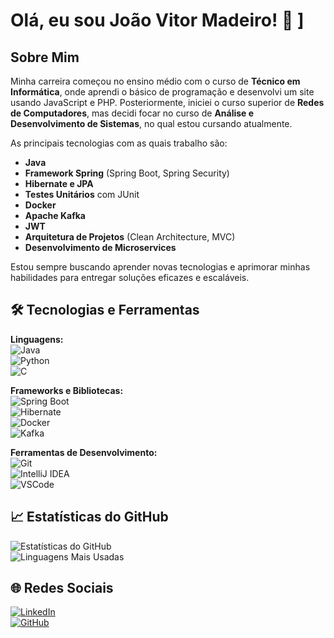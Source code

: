 # Olá, eu sou João Vitor Madeiro! 👋  ]

## Sobre Mim  

Minha carreira começou no ensino médio com o curso de **Técnico em Informática**, onde aprendi o básico de programação e desenvolvi um site usando JavaScript e PHP. Posteriormente, iniciei o curso superior de **Redes de Computadores**, mas decidi focar no curso de **Análise e Desenvolvimento de Sistemas**, no qual estou cursando atualmente.  

As principais tecnologias com as quais trabalho são:  
- **Java**  
- **Framework Spring** (Spring Boot, Spring Security)  
- **Hibernate e JPA**  
- **Testes Unitários** com JUnit  
- **Docker**  
- **Apache Kafka**  
- **JWT**  
- **Arquitetura de Projetos** (Clean Architecture, MVC)  
- **Desenvolvimento de Microservices**  

Estou sempre buscando aprender novas tecnologias e aprimorar minhas habilidades para entregar soluções eficazes e escaláveis.  


## 🛠️ Tecnologias e Ferramentas  

**Linguagens:**  
![Java](https://img.shields.io/badge/Java-ED8B00?style=for-the-badge&logo=java&logoColor=white)  
![Python](https://img.shields.io/badge/Python-3776AB?style=for-the-badge&logo=python&logoColor=white)  
![C](https://img.shields.io/badge/C-00599C?style=for-the-badge&logo=c&logoColor=white)  

**Frameworks e Bibliotecas:**  
![Spring Boot](https://img.shields.io/badge/Spring%20Boot-6DB33F?style=for-the-badge&logo=spring&logoColor=white)  
![Hibernate](https://img.shields.io/badge/Hibernate-59666C?style=for-the-badge&logo=hibernate&logoColor=white)  
![Docker](https://img.shields.io/badge/Docker-2496ED?style=for-the-badge&logo=docker&logoColor=white)  
![Kafka](https://img.shields.io/badge/Apache%20Kafka-231F20?style=for-the-badge&logo=apache-kafka&logoColor=white)  

**Ferramentas de Desenvolvimento:**  
![Git](https://img.shields.io/badge/Git-F05032?style=for-the-badge&logo=git&logoColor=white)  
![IntelliJ IDEA](https://img.shields.io/badge/IntelliJ%20IDEA-000000?style=for-the-badge&logo=intellij-idea&logoColor=white)  
![VSCode](https://img.shields.io/badge/Visual%20Studio%20Code-007ACC?style=for-the-badge&logo=visual-studio-code&logoColor=white)  

## 📈 Estatísticas do GitHub  

![Estatísticas do GitHub](https://github-readme-stats.vercel.app/api?username=JoaoVitorMadeiro&show_icons=true&theme=radical)  
![Linguagens Mais Usadas](https://github-readme-stats.vercel.app/api/top-langs/?username=JoaoVitorMadeiro&layout=compact&theme=radical)  

## 🌐 Redes Sociais  

[![LinkedIn](https://img.shields.io/badge/LinkedIn-0077B5?style=for-the-badge&logo=linkedin&logoColor=white)](https://www.linkedin.com/in/joãovitormadeiro)  
[![GitHub](https://img.shields.io/badge/GitHub-100000?style=for-the-badge&logo=github&logoColor=white)](https://github.com/JoaoVitorMadeiro)  

